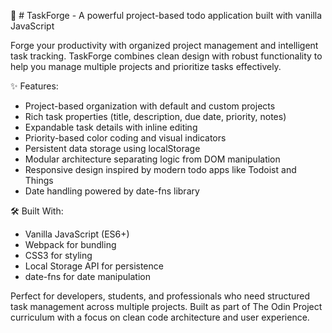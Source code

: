 🔨 # TaskForge - A powerful project-based todo application built with vanilla JavaScript

Forge your productivity with organized project management and intelligent task tracking. TaskForge combines clean design with robust functionality to help you manage multiple projects and prioritize tasks effectively.

✨ Features:
- Project-based organization with default and custom projects
- Rich task properties (title, description, due date, priority, notes)
- Expandable task details with inline editing
- Priority-based color coding and visual indicators
- Persistent data storage using localStorage
- Modular architecture separating logic from DOM manipulation
- Responsive design inspired by modern todo apps like Todoist and Things
- Date handling powered by date-fns library

🛠️ Built With:
- Vanilla JavaScript (ES6+)
- Webpack for bundling
- CSS3 for styling
- Local Storage API for persistence
- date-fns for date manipulation

Perfect for developers, students, and professionals who need structured task management across multiple projects. Built as part of The Odin Project curriculum with a focus on clean code architecture and user experience.

